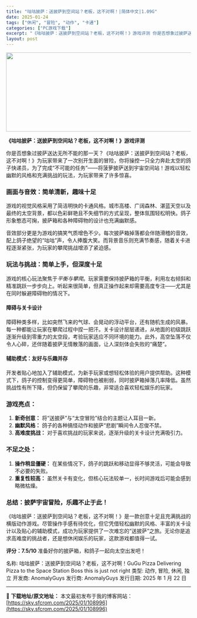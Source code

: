 ```yaml
---
title: "咕咕披萨：送披萨到空间站？老板，这不对啊！|简体中文|1.09G"
date: 2025-01-24
tags: ["休闲", "冒险", "动作", "卡通"]
categories: ["PC游戏下载"]
excerpt: "《咕咕披萨：送披萨到空间站？老板，这不对啊！》游戏评测 你是否想象过披萨送达无所不能的那一天？《咕咕披萨：送披萨到空间站？老板，这不对啊！》为玩家带来了一次别开生面的冒险，你将操控一只全力奔赴太空的鸽子快递员，为了完成“不可能的任务”——将菠萝披萨送到宇宙空间站！游戏以轻松幽默的风格和充满挑战的玩法&hellip;"
layout: post
---
```


<img class="aligncenter size-full wp-image-108997" src="https://sky.sfcrom.com/wp-content/uploads/2025/01/202501240120591.webp" alt="" width="660" height="215" />

<strong>《咕咕披萨：送披萨到空间站？老板，这不对啊！》游戏评测</strong>

你是否想象过披萨送达无所不能的那一天？《咕咕披萨：送披萨到空间站？老板，这不对啊！》为玩家带来了一次别开生面的冒险，你将操控一只全力奔赴太空的鸽子快递员，为了完成“不可能的任务”——将菠萝披萨送到宇宙空间站！游戏以轻松幽默的风格和充满挑战的玩法，为玩家带来了许多惊喜。
<h3><strong>画面与音效：简单清新，趣味十足</strong></h3>
游戏的视觉风格采用了简洁明快的卡通风格。城市高楼、广阔森林、湛蓝天空以及最终的太空背景，都以色彩鲜艳且不失细节的方式呈现，整体氛围轻松明快。鸽子形象憨态可掬，披萨箱和各种障碍物的设计也充满幽默感。

音效部分更是为游戏的搞笑气质增色不少。每次披萨箱掉落都会伴随滑稽的音效，配上鸽子绝望的“咕咕”声，令人捧腹大笑。而背景音乐则充满节奏感，随着关卡进程逐渐紧张，为玩家的攀爬挑战增添了紧迫感。
<h3><strong>玩法与挑战：简单上手，但深度十足</strong></h3>
游戏的核心玩法聚焦于<em>平衡与攀爬</em>。玩家需要保持披萨箱的平衡，利用左右倾斜和精准跳跃一步步向上。听起来很简单，但真正操作起来却需要高度专注——尤其是在同时躲避障碍物的情况下。
<h4><strong>障碍与关卡设计</strong></h4>
障碍种类多样，比如突然飞来的气球、会晃动的浮动平台，还有随机生成的风暴。每一种都能让玩家在攀爬过程中捏一把汗。关卡设计层层递进，从地面的初级跳跃逐渐升级到零重力的太空段，考验玩家适应不同环境的能力。此外，高空坠落不仅令人心碎，还伴随着披萨无情散落的画面，让人深刻体会失败的“痛楚”。
<h4><strong>辅助模式：友好与乐趣并存</strong></h4>
开发者贴心地加入了辅助模式，为新手玩家或想轻松体验的用户提供帮助。这种模式下，鸽子的控制变得更简单，障碍物也被削弱，同时披萨箱掉落几率降低。虽然挑战性有所下降，但仍保留了攀爬的乐趣，非常适合喜欢轻松娱乐的玩家。
<h3><strong>游戏亮点：</strong></h3>
<ol>
 	<li><strong>新奇创意：</strong> 将“送披萨”与“太空冒险”结合的主题让人耳目一新。</li>
 	<li><strong>幽默风格：</strong> 鸽子的各种搞怪动作和披萨“悲剧”瞬间令人忍俊不禁。</li>
 	<li><strong>高难度挑战：</strong> 对于喜欢挑战的玩家来说，逐渐升级的关卡设计充满吸引力。</li>
</ol>
<h3><strong>不足之处：</strong></h3>
<ol>
 	<li><strong>操作稍显僵硬：</strong> 在某些情况下，鸽子的跳跃和移动显得不够灵活，可能会导致不必要的失败。</li>
 	<li><strong>重复性较高：</strong> 虽然关卡有变化，但核心玩法较单一，长时间游戏后可能会感到略微枯燥。</li>
</ol>
<h3><strong>总结：披萨宇宙冒险，乐趣不止于此！</strong></h3>
《咕咕披萨：送披萨到空间站？老板，这不对啊！》是一款创意十足且充满挑战的横版动作游戏。尽管操作手感有待优化，但它凭借轻松幽默的风格、丰富的关卡设计以及贴心的辅助模式，成功为玩家提供了一次难忘的“送披萨”之旅。无论你是追求高难度的挑战者，还是想休闲娱乐的玩家，这款游戏都值得一试。

<strong>评分：7.5/10</strong>
准备好你的披萨箱，和鸽子一起向太空出发吧！

名称: 咕咕披萨：送披萨到空间站？老板，这不对啊！GuGu Pizza Delivering Pizza to the Space Station Boss this is just not right
类型: 动作, 冒险, 休闲, 独立
开发商: AnomalyGuys
发行商: AnomalyGuys
发行日期: 2025 年 1 月 22 日

---
📖 **下载地址/原文地址：** 本文最初发布于我的博客网站：[https://sky.sfcrom.com/2025/01/108996](https://sky.sfcrom.com/2025/01/108996)
